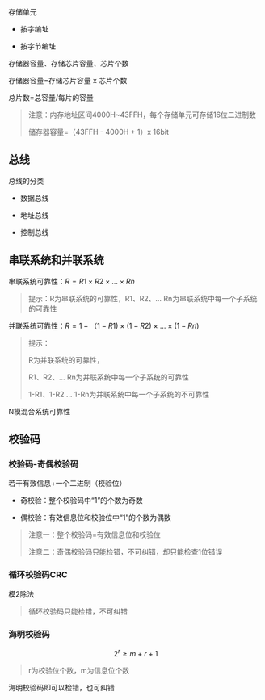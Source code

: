 存储单元

- 按字编址

- 按字节编址



存储器容量、存储芯片容量、芯片个数

存储器容量=存储芯片容量 x 芯片个数

总片数=总容量/每片的容量

> 注意：内存地址区间4000H~43FFH，每个存储单元可存储16位二进制数
>
> 储存器容量=（43FFH - 4000H + 1）x 16bit



## 总线

总线的分类

- 数据总线

- 地址总线

- 控制总线



## 串联系统和并联系统

串联系统可靠性：$R=R1 \times R2 \times...\times Rn$

> 提示：R为串联系统的可靠性，R1、R2、... Rn为串联系统中每一个子系统的可靠性



并联系统可靠性：$R=1-（1-R1) \times (1-R2) \times...\times (1-Rn)$

> 提示：
>
> R为并联系统的可靠性，
>
> R1、R2、... Rn为并联系统中每一个子系统的可靠性
>
> 1-R1、1-R2 ... 1-Rn为并联系统中每一个子系统的不可靠性



N模混合系统可靠性





## 校验码

### 校验码-奇偶校验码

若干有效信息+一个二进制（校验位）

- 奇校验：整个校验码中“1”的个数为奇数

- 偶校验：有效信息位和校验位中“1”的个数为偶数

> 注意一：整个校验码=有效信息位和校验位
>
> 注意二：奇偶校验码只能检错，不可纠错，却只能检查1位错误



### 循环校验码CRC

模2除法

> 循环校验码只能检错，不可纠错



### 海明校验码

$$
2^r \geq m+r+1
$$

> r为校验位个数，m为信息位个数

海明校验码即可以检错，也可纠错